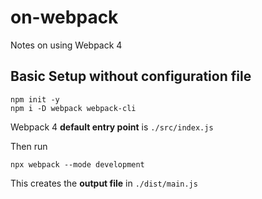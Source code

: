# on-webpack

Notes on using Webpack 4

## Basic Setup without configuration file

    npm init -y
    npm i -D webpack webpack-cli

Webpack 4 **default entry point** is `./src/index.js`

Then run

    npx webpack --mode development

This creates the **output file** in `./dist/main.js`
